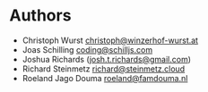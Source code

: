 <!--
  - SPDX-FileCopyrightText: 2024 Nextcloud GmbH and Nextcloud contributors
  - SPDX-License-Identifier: AGPL-3.0-or-later
-->
# Authors

- Christoph Wurst <christoph@winzerhof-wurst.at>
- Joas Schilling <coding@schilljs.com>
- Joshua Richards (<josh.t.richards@gmail.com>)
- Richard Steinmetz <richard@steinmetz.cloud>
- Roeland Jago Douma <roeland@famdouma.nl>
